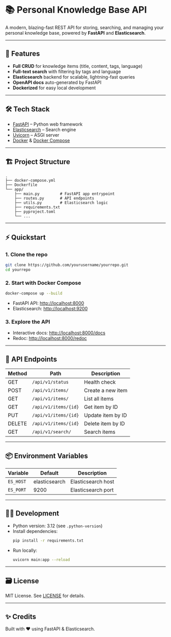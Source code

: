 # 📚 Personal Knowledge Base API

A modern, blazing-fast REST API for storing, searching, and managing your personal knowledge base, powered by **FastAPI** and **Elasticsearch**.

---

## 🚀 Features

- **Full CRUD** for knowledge items (title, content, tags, language)
- **Full-text search** with filtering by tags and language
- **Elasticsearch** backend for scalable, lightning-fast queries
- **OpenAPI docs** auto-generated by FastAPI
- **Dockerized** for easy local development

---

## 🛠️ Tech Stack

- [FastAPI](https://fastapi.tiangolo.com/) – Python web framework
- [Elasticsearch](https://www.elastic.co/elasticsearch/) – Search engine
- [Uvicorn](https://www.uvicorn.org/) – ASGI server
- [Docker](https://www.docker.com/) & [Docker Compose](https://docs.docker.com/compose/)

---

## 🏗️ Project Structure

```
.
├── docker-compose.yml
├── Dockerfile
└── app/
    ├── main.py         # FastAPI app entrypoint
    ├── routes.py       # API endpoints
    ├── utils.py        # Elasticsearch logic
    ├── requirements.txt
    ├── pyproject.toml
    └── ...
```

---

## ⚡ Quickstart

### 1. Clone the repo

```sh
git clone https://github.com/yourusername/yourrepo.git
cd yourrepo
```

### 2. Start with Docker Compose

```sh
docker-compose up --build
```

- FastAPI API: [http://localhost:8000](http://localhost:8000)
- Elasticsearch: [http://localhost:9200](http://localhost:9200)

### 3. Explore the API

- Interactive docs: [http://localhost:8000/docs](http://localhost:8000/docs)
- Redoc: [http://localhost:8000/redoc](http://localhost:8000/redoc)

---

## 📝 API Endpoints

| Method | Path                | Description                  |
|--------|---------------------|-----------------------------|
| GET    | `/api/v1/status`    | Health check                |
| POST   | `/api/v1/items/`    | Create a new item           |
| GET    | `/api/v1/items/`    | List all items              |
| GET    | `/api/v1/items/{id}`| Get item by ID              |
| PUT    | `/api/v1/items/{id}`| Update item by ID           |
| DELETE | `/api/v1/items/{id}`| Delete item by ID           |
| GET    | `/api/v1/search/`   | Search items                |

---

## 📦 Environment Variables

| Variable           | Default         | Description                |
|--------------------|-----------------|----------------------------|
| `ES_HOST`          | elasticsearch   | Elasticsearch host         |
| `ES_PORT`          | 9200            | Elasticsearch port         |

---

## 🧑‍💻 Development

- Python version: 3.12 (see `.python-version`)
- Install dependencies:  
  ```sh
  pip install -r requirements.txt
  ```
- Run locally:  
  ```sh
  uvicorn main:app --reload
  ```

---

## 🗃️ License

MIT License. See [LICENSE](../LICENSE) for details.

---

## ✨ Credits

Built with ❤️ using FastAPI & Elasticsearch.